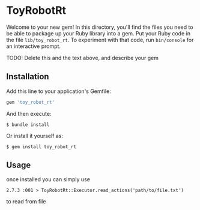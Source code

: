# ToyRobotRt

Welcome to your new gem! In this directory, you'll find the files you need to be able to package up your Ruby library into a gem. Put your Ruby code in the file `lib/toy_robot_rt`. To experiment with that code, run `bin/console` for an interactive prompt.

TODO: Delete this and the text above, and describe your gem

## Installation

Add this line to your application's Gemfile:

```ruby
gem 'toy_robot_rt'
```

And then execute:

    $ bundle install

Or install it yourself as:

    $ gem install toy_robot_rt

## Usage

once installed you can simply use
```
2.7.3 :001 > ToyRobotRt::Executor.read_actions('path/to/file.txt')
```
to read from file